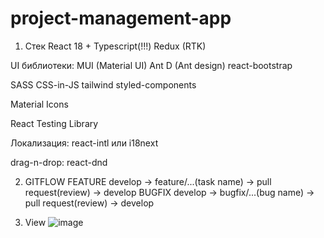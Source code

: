 # project-management-app

1. Стек
  React 18 + Typescript(!!!)
  Redux (RTK)

  UI библиотеки: 
  MUI (Material UI)
  Ant D (Ant design)
  react-bootstrap

  SASS
  CSS-in-JS
  tailwind
  styled-components

  Material Icons

  React Testing Library
  
  Локализация: react-intl или i18next

  drag-n-drop: react-dnd
 
 2. GITFLOW
  FEATURE
  develop -> feature/...(task name) -> pull request(review) -> develop
  BUGFIX
  develop -> bugfix/...(bug name) -> pull request(review) -> develop
  
  
3. View 
![image](https://user-images.githubusercontent.com/47328756/166742601-3aeb275d-84a7-47ec-9d31-c99d6ecdba9f.png)

  

  
